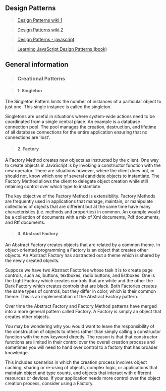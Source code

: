 ## Design Patterns

> [Design Patterns wiki 1](https://ru.wikipedia.org/wiki/Design_Patterns)

> [Design Patterns wiki 2](https://ru.wikipedia.org/wiki/%D0%A8%D0%B0%D0%B1%D0%BB%D0%BE%D0%BD_%D0%BF%D1%80%D0%BE%D0%B5%D0%BA%D1%82%D0%B8%D1%80%D0%BE%D0%B2%D0%B0%D0%BD%D0%B8%D1%8F)

> [Design Patterns - javascript](https://www.dofactory.com/javascript/design-patterns)

> [Learning JavaScript Design Patterns (book)](https://addyosmani.com/resources/essentialjsdesignpatterns/book/)

## General information

> ### Creational Patterns

> #### 1. Singleton

The Singleton Pattern limits the number of instances of a particular object to just one. This single instance is called the singleton.

Singletons are useful in situations where system-wide actions need to be coordinated from a single central place. An example is a database connection pool. The pool manages the creation, destruction, and lifetime of all database connections for the entire application ensuring that no connections are 'lost'.

> #### 2. Factory

 A Factory Method creates new objects as instructed by the client. One way to create objects in JavaScript is by invoking a constructor function with the new operator. There are situations however, where the client does not, or should not, know which one of several candidate objects to instantiate. The Factory Method allows the client to delegate object creation while still retaining control over which type to instantiate.

The key objective of the Factory Method is extensibility. Factory Methods are frequently used in applications that manage, maintain, or manipulate collections of objects that are different but at the same time have many characteristics (i.e. methods and properties) in common. An example would be a collection of documents with a mix of Xml documents, Pdf documents, and Rtf documents. 

> #### 3. Abstract Factory

 An Abstract Factory creates objects that are related by a common theme. In object-oriented programming a Factory is an object that creates other objects. An Abstract Factory has abstracted out a theme which is shared by the newly created objects.

Suppose we have two Abstract Factories whose task it is to create page controls, such as, buttons, textboxes, radio buttons, and listboxes. One is the Light Factory which creates controls that are white and the other the Dark Factory which creates controls that are black. Both Factories creates the same types of controls, but they differ in color, which is their common theme. This is an implementation of the Abstract Factory pattern.

Over time the Abstract Factory and Factory Method patterns have merged into a more general pattern called Factory. A Factory is simply an object that creates other objects.

You may be wondering why you would want to leave the responsibility of the construction of objects to others rather than simply calling a constructor function with the new keyword directly. The reason is that that constructor functions are limited in their control over the overall creation process and sometimes you will need to hand over control to a factory that has broader knowledge.

This includes scenarios in which the creation process involves object caching, sharing or re-using of objects, complex logic, or applications that maintain object and type counts, and objects that interact with different resources or devices. If your application needs more control over the object creation process, consider using a Factory. 